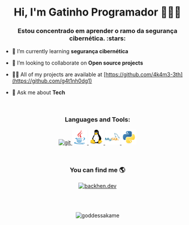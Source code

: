 <h1 align="center">Hi, I'm Gatinho Programador 👋👨‍💻 </h1>
<h3 align="center">Estou concentrado em aprender o ramo da segurança cibernética. :stars: </h3>

- 🌱 I’m currently learning **segurança cibernética**

- 👯 I’m looking to collaborate on **Open source projects**

- 👨‍💻 All of my projects are available at [https://github.com/4k4m3-3th](https://github.com/g4t1nh0dg1)

- 💬 Ask me about **Tech**


<br><h3 align="center">Languages and Tools:</h3>
<p align="center"> <a href="https://git-scm.com/" target="_blank" rel="noreferrer"> <img src="https://www.vectorlogo.zone/logos/git-scm/git-scm-icon.svg" alt="git" width="40" height="40"/> </a> <a href="https://www.java.com" target="_blank" rel="noreferrer"> <img src="https://raw.githubusercontent.com/devicons/devicon/master/icons/java/java-original.svg" alt="java" width="40" height="40"/> </a> <a href="https://www.linux.org/" target="_blank" rel="noreferrer"> <img src="https://raw.githubusercontent.com/devicons/devicon/master/icons/linux/linux-original.svg" alt="linux" width="40" height="40"/> </a> <a href="https://www.mysql.com/" target="_blank" rel="noreferrer"> <img src="https://raw.githubusercontent.com/devicons/devicon/master/icons/mysql/mysql-original-wordmark.svg" alt="mysql" width="40" height="40"/> </a> <a href="https://www.python.org" target="_blank" rel="noreferrer"> <img src="https://raw.githubusercontent.com/devicons/devicon/master/icons/python/python-original.svg" alt="python" width="40" height="40"/> </a>

<br><h3 align="center">You can find me 🌎</h3>
<p align="center">
<a href="https://instagram.com/ethx.ss" target="blank"><img align="center" src="https://raw.githubusercontent.com/rahuldkjain/github-profile-readme-generator/master/src/images/icons/Social/instagram.svg" alt="backhen.dev" height="30" width="40" /></a>
</p><br>
<br><p align="center"> <img src="https://komarev.com/ghpvc/?username=goddessakame&label=Profile%20views&color=0e75b6&style=flat" alt="goddessakame" /> </p>
